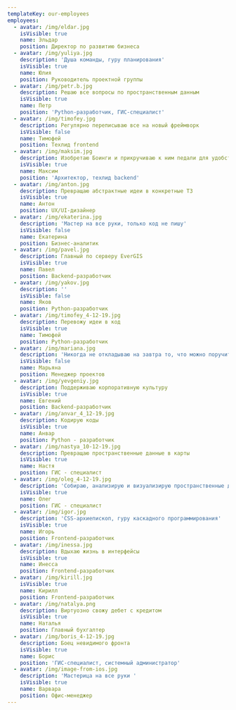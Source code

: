 ```yaml
---
templateKey: our-employees
employees:
  - avatar: /img/eldar.jpg
    isVisible: true
    name: Эльдар
    position: Директор по развитию бизнеса
  - avatar: /img/yuliya.jpg
    description: 'Душа команды, гуру планирования'
    isVisible: true
    name: Юлия
    position: Руководитель проектной группы
  - avatar: /img/petr.b.jpg
    description: Решаю все вопросы по пространственным данным
    isVisible: true
    name: Петр
    position: 'Python-разработчик, ГИС-специалист'
  - avatar: /img/timofey.jpg
    description: Регулярно переписываю все на новый фреймворк
    isVisible: false
    name: Тимофей
    position: Техлид frontend
  - avatar: /img/maksim.jpg
    description: Изобретаю Боинги и прикручиваю к ним педали для удобства пользователей
    isVisible: true
    name: Максим
    position: 'Архитектор, техлид backend'
  - avatar: /img/anton.jpg
    description: Превращаю абстрактные идеи в конкретные ТЗ
    isVisible: true
    name: Антон
    position: UX/UI-дизайнер
  - avatar: /img/ekaterina.jpg
    description: 'Мастер на все руки, только код не пишу'
    isVisible: false
    name: Екатерина
    position: Бизнес-аналитик
  - avatar: /img/pavel.jpg
    description: Главный по серверу EverGIS
    isVisible: true
    name: Павел
    position: Backend-разработчик
  - avatar: /img/yakov.jpg
    description: ''
    isVisible: false
    name: Яков
    position: Python-разработчик
  - avatar: /img/timofey_4-12-19.jpg
    description: Перевожу идеи в код
    isVisible: true
    name: Тимофей
    position: Python-разработчик
  - avatar: /img/mariana.jpg
    description: 'Никогда не откладываю на завтра то, что можно поручить кому-то сегодня'
    isVisible: false
    name: Марьяна
    position: Менеджер проектов
  - avatar: /img/yevgeniy.jpg
    description: Поддерживаю корпоративную культуру
    isVisible: true
    name: Евгений
    position: Backend-разработчик
  - avatar: /img/anvar_4_12-19.jpg
    description: Кодирую коды
    isVisible: true
    name: Анвар
    position: Python - разработчик
  - avatar: /img/nastya_10-12-19.jpg
    description: Превращаю пространственные данные в карты
    isVisible: true
    name: Настя
    position: ГИС - специалист
  - avatar: /img/oleg_4-12-19.jpg
    description: 'Собираю, анализирую и визуализирую пространственные данные'
    isVisible: true
    name: Олег
    position: ГИС - специалист
  - avatar: /img/igor.jpg
    description: 'CSS-архиепископ, гуру каскадного программирования'
    isVisible: true
    name: Игорь
    position: Frontend-разработчик
  - avatar: /img/inessa.jpg
    description: Вдыхаю жизнь в интерфейсы
    isVisible: true
    name: Инесса
    position: Frontend-разработчик
  - avatar: /img/kirill.jpg
    isVisible: true
    name: Кирилл
    position: Frontend-разработчик
  - avatar: /img/natalya.png
    description: Виртуозно свожу дебет с кредитом
    isVisible: true
    name: Наталья
    position: Главный бухгалтер
  - avatar: /img/boris_4-12-19.jpg
    description: Боец невидимого фронта
    isVisible: true
    name: Борис
    position: 'ГИС-специалист, системный администратор'
  - avatar: /img/image-from-ios.jpg
    description: 'Мастерица на все руки '
    isVisible: true
    name: Варвара
    position: Офис-менеджер
---
```


